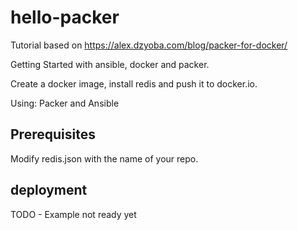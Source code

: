 # hello-packer

Tutorial based on https://alex.dzyoba.com/blog/packer-for-docker/

Getting Started with ansible, docker and packer.

Create a docker image, install redis and push it to docker.io.

Using: Packer and Ansible


## Prerequisites

Modify redis.json with the name of your repo.

## deployment

TODO - Example not ready yet